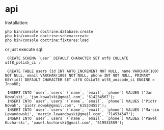 api
===

Installation:

    php bin/console doctrine:database:create
    php bin/console doctrine:schema:create
    php bin/console doctrine:fixtures:load


or just execute sql:


     CREATE SCHEMA `user` DEFAULT CHARACTER SET utf8 COLLATE utf8_polish_ci ;
     
     CREATE TABLE users (id INT AUTO_INCREMENT NOT NULL, name VARCHAR(100) NOT NULL, email VARCHAR(100) NOT NULL, phone INT NOT NULL, PRIMARY KEY(id)) DEFAULT CHARACTER SET utf8 COLLATE utf8_unicode_ci ENGINE = InnoDB;
     
     INSERT INTO `user`.`users` (`name`, `email`, `phone`) VALUES ('Jan Kowalski', 'jan.kowalski@gmail.com', '614234567');
     INSERT INTO `user`.`users` (`name`, `email`, `phone`) VALUES ('Piotr Nowak', 'piotr.nowak@gmail.com', '615334557');
     INSERT INTO `user`.`users` (`name`, `email`, `phone`) VALUES ('Marcin Lewandowski', 'marcin.lewandowski@gmail.com', '714534547');
     INSERT INTO `user`.`users` (`name`, `email`, `phone`) VALUES ('Paweł Kucharski', 'pawel.kucharski@gmail.com', '519534589');